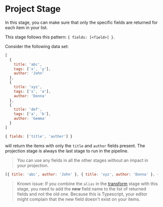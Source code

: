 # Project Stage

In this stage, you can make sure that only the specific fields are returned for each item in your list.

This stage follows this pattern: `{ fields: [<field>] }`.

Consider the following data set:

```js
[
  {
    title: 'abc',
    tags: ['x', 'y'],
    author: 'John'
  },
  {
    title: 'xyz',
    tags: ['x', 'a'],
    author: 'Donna'
  },
  {
    title: 'def',
    tags: ['a', 'b'],
    author: 'Gemma'
  }
]
```

```js
{ fields: ['title', 'author'] }
```

will return the items with only the `title` and `author` fields present. The projection stage is always the last stage to run in the pipeline.

> You can use any fields in all the other stages without an impact in your projection.

```js
[{ title: 'abc', author: 'John' }, { title: 'xyz', author: 'Donna' }, { title: 'def', author: 'Gemma' }]
```

> Known issue: If you combine the `alias` in the [transform](./transform.md) stage with this stage, you need to add the **new** field name to the list of returned fields and not the old one. Because this is Typescript, your editor might complain that the new field doesn't exist on your items.
